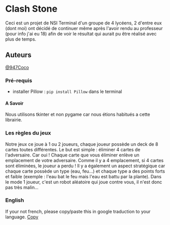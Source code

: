 # Clash Stone
Ceci est un projet de NSI Terminal d'un groupe de 4 lycéens, 2 d'entre eux (dont moi) ont décidé de continuer même après l'avoir rendu au professeur (pour info j'ai eu 18) afin de voir le résultat qui aurait pu être réalisé avec plus de temps.

## Auteurs
[@947Coco](https://github.com/947Coco)

### Pré-requis
- installer Pillow : `pip install Pillow` dans le terminal

#### A Savoir
Nous utilisons tkinter et non pygame car nous étions habitués a cette librairie.

### Les règles du jeux
Notre jeux ce joue à 1 ou 2 joueurs, chaque joueur possède un deck de 8 cartes 
toutes différentes. Le but est simple : éliminer 4 cartes de l'adversaire. 
Car oui ! Chaque carte que vous éliminer enlève un emplacement de votre adversaire. 
Comme il y a 4 emplacement, si 4 cartes sont éliminées, le joueur a perdu !
Il y a également un aspect stratégique car chaque carte possède un type (eau, feu...)
et chaque type a des points forts et faible (exemple : l'eau bat le feu mais l'eau 
est battu par la plante).
Dans le mode 1 joueur, c'est un robot aléatoire qui joue contre vous, il n'est donc pas 
très malin...

### English
If your not french, please copy/paste this in google traduction to your language.
[Copy](javascript:document.execCommand('copy'))
